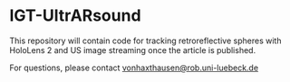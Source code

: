 # IGT-UltrARsound

This repository will contain code for tracking retroreflective spheres with HoloLens 2 and US image streaming once the article is published.

For questions, please contact vonhaxthausen@rob.uni-luebeck.de
